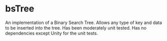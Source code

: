 # bsTree
An implementation of a Binary Search Tree.
Allows any type of key and data to be inserted into the tree.
Has been moderately unit tested.
Has no dependencies except Unity for the unit tests.
